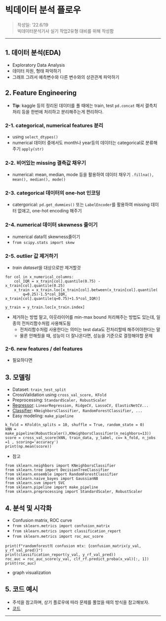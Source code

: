 # 빅데이터 분석 플로우 

> 작성일: '22.6/19  
> 빅데이터분석기사 실기 작업2유형 대비를 위해 작성함   

--- 

## 1. 데이터 분석(EDA)
- Exploratory Data Analysis
- 데이터 차원, 형태 파악하기
- 그래프 그려서 예측변수와 다른 변수와의 상관관계 파악하기

## 2. Feature Engineering
- **Tip**: kaggle 등의 정리된 데이터를 풀 때에는 train, test `pd.concat` 해서 결측치 처리 등을 한번에 처리하고 분리해주는게 편리하다.

### 2-1. categorical, numerical features 분리
- using `select_dtypes()`
- numerical 데이터 중에서도 month나 year등의 데이터는 categorical로 분류해주기 `apply(str)`

### 2-2. 비어있는 missing 결측값 채우기
- numerical: mean, median, mode 등을 활용하여 데이터 채우기 `.fillna(), mean(), median(), mode()`

### 2-3. categorical 데이터의 one-hot 인코딩
- catergorical: `pd.get_dummies()` 또는 `LabelEncoder`를 활용하여 missing 데이터 없애고, one-hot encoding 해주기

### 2-4. numerical 데이터 skewness 줄이기
- numerical data의 skewness줄이기
- `from scipy.stats import skew`

### 2-5. outlier 값 제거하기
- *train dataset*을 대상으로만 제거할것
```
for col in x_numerical_columns:
    col_IQR = x_train[col].quantile(0.75) - x_train[col].quantile(0.25)
    x_train = x_train.loc[x_train[col].between(x_train[col].quantile(
        q=0.25)-1.5*col_IQR, x_train[col].quantile(q=0.75)+1.5*col_IQR)]

y_train = y_train.loc[x_train.index]
```
- 제거하는 방법 말고, 아웃라이어를 min-max bound 처리해주는 방법도 있는데, 일종의 전처리함수처럼 사용해도됨
    - 전처리함수처럼 사용한다는 의미는 test data도 전처리할때 해주어야한다는 말
    - 물론 안해줬을 때, 성능이 더 잘나온다면, 성능을 기준으로 결정해야할 문제

### 2-6. new features / del features
- 필요하다면

## 3. 모델링
- Dataset: `train_test_split`
- CrossValidation using `cross_val_score, KFold`
- Preprocessing: `StandardScaler, RobustScaler`
- [Regressor](https://scikit-learn.org/stable/search.html?q=Regress): `LinearRegression, RidgeCV, LassoCV, ElasticNetCV...`
- [Classifier](https://scikit-learn.org/stable/search.html?q=classifier): `KNeighborsClassifier, RandomForestClassifier, ...`
- Easy modeling: `make_pipeline`
```
k_fold = KFold(n_splits = 10, shuffle = True, random_state = 0)
kNN = make_pipeline(RobustScaler(),KNeighborsClassifier(n_neighbors=13))
score = cross_val_score(kNN, train_data, y_label, cv= k_fold, n_jobs =1 , scoring='accuracy')
print(np.mean(score))
```

- 참고
```
from sklearn.neighbors import KNeighborsClassifier
from sklearn.tree import DecisionTreeClassifier
from sklearn.ensemble import RandomForestClassifier
from sklearn.naive_bayes import GaussianNB
from sklearn.svm import SVC
from sklearn.pipeline import make_pipeline
from sklearn.preprocessing import StandardScaler, RobustScaler
```

## 4. 분석 및 시각화
- Confusion matrix, ROC curve
- `from sklearn.metrics import confusion_matrix`
- `from sklearn.metrics import classification_report`
- `from sklearn.metrics import roc_auc_score`
```
print(f"randomforest의 confusion mtx: {confusion_matrix(y_val, y_rf_val_pred)}")
print(classification_report(y_val, y_rf_val_pred))
roc_auc = roc_auc_score(y_val, clf_rf.predict_proba(x_val)[:, 1])
print(roc_auc)
```
- graph visualization


## 5. 코드 예시
- 주석을 참고하며, 상기 플로우에 따라 문제를 풀었을 때의 방식을 참고해보자.
- [코드](./data_manim/type2_task_1.py)

---
